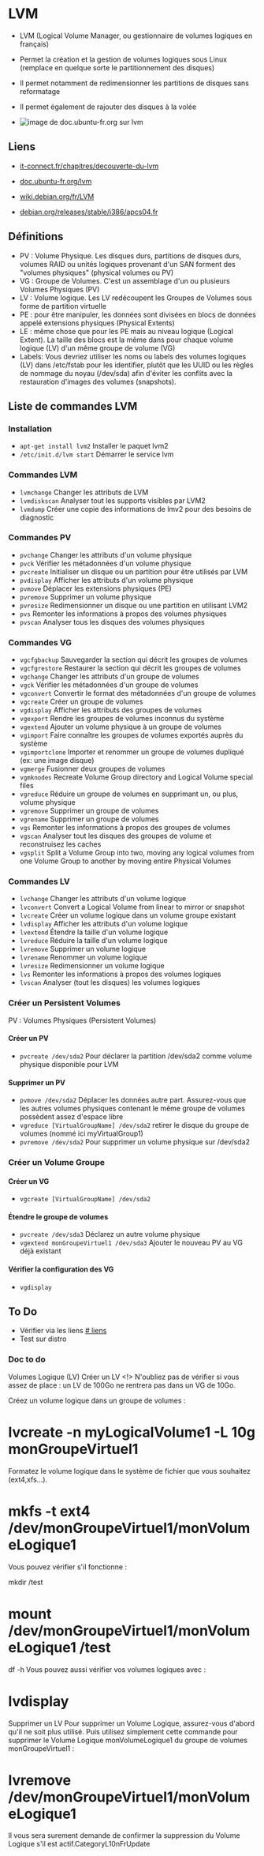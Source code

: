 # LVM
- LVM (Logical Volume Manager, ou gestionnaire de volumes logiques en français) 
- Permet la création et la gestion de volumes logiques sous Linux (remplace en quelque sorte le partitionnement des disques)
- Il permet notamment de redimensionner les partitions de disques sans reformatage
- Il permet également de rajouter des disques à la volée

- ![image de doc.ubuntu-fr.org sur lvm](https://doc.ubuntu-fr.org/_media/lvm.jpg)

## Liens
- [it-connect.fr/chapitres/decouverte-du-lvm](https://www.it-connect.fr/chapitres/decouverte-du-lvm/)
- [doc.ubuntu-fr.org/lvm](https://doc.ubuntu-fr.org/lvm)
- [wiki.debian.org/fr/LVM](https://wiki.debian.org/fr/LVM)

- [debian.org/releases/stable/i386/apcs04.fr](https://www.debian.org/releases/stable/i386/apcs04.fr.html)

## Définitions
- PV : Volume Physique. Les disques durs, partitions de disques durs, volumes RAID ou unités logiques provenant d'un SAN forment des "volumes physiques" (physical volumes ou PV)
- VG : Groupe de Volumes. C'est un assemblage d'un ou plusieurs Volumes Physiques (PV)
- LV : Volume logique. Les LV redécoupent les Groupes de Volumes sous forme de partition virtuelle
- PE : pour être manipuler, les données sont divisées en blocs de données appelé extensions physiques (Physical Extents)
- LE : même chose que pour les PE mais au niveau logique (Logical Extent). La taille des blocs est la même dans pour chaque volume logique (LV) d'un même groupe de volume (VG)
- Labels: Vous devriez utiliser les noms ou labels des volumes logiques (LV) dans /etc/fstab pour les identifier, plutôt que les UUID ou les règles de nommage du noyau (/dev/sda) afin d'éviter les conflits avec la restauration d'images des volumes (snapshots).

## Liste de commandes LVM
### Installation
- `apt-get install lvm2` Installer le paquet lvm2
- `/etc/init.d/lvm start` Démarrer le service lvm
### Commandes LVM
- `lvmchange` Changer les attributs de LVM
- `lvmdiskscan` Analyser tout les supports visibles par LVM2
- `lvmdump` Créer une copie des informations de lmv2 pour des besoins de diagnostic
### Commandes PV
- `pvchange` Changer les attributs d'un volume physique
- `pvck` Vérifier les métadonnées d'un volume physique
- `pvcreate` Initialiser un disque ou un partition pour être utilisés par LVM
- `pvdisplay` Afficher les attributs d'un volume physique
- `pvmove` Déplacer les extensions physiques (PE)
- `pvremove` Supprimer un volume physique
- `pvresize` Redimensionner un disque ou une partition en utilisant LVM2
- `pvs` Remonter les informations à propos des volumes physiques
- `pvscan` Analyser tous les disques des volumes physiques
### Commandes VG
- `vgcfgbackup` Sauvegarder la section qui décrit les groupes de volumes
- `vgcfgrestore` Restaurer la section qui décrit les groupes de volumes
- `vgchange` Changer les attributs d'un groupe de volumes
- `vgck` Vérifier les métadonnées d'un groupe de volumes
- `vgconvert` Convertir le format des métadonnées d'un groupe de volumes
- `vgcreate` Créer un groupe de volumes
- `vgdisplay` Afficher les attributs des groupes de volumes
- `vgexport` Rendre les groupes de volumes inconnus du système
- `vgextend` Ajouter un volume physique à un groupe de volumes
- `vgimport` Faire connaître les groupes de volumes exportés auprès du système
- `vgimportclone` Importer et renommer un groupe de volumes dupliqué (ex: une image disque)
- `vgmerge` Fusionner deux groupes de volumes
- `vgmknodes` Recreate Volume Group directory and Logical Volume special files
- `vgreduce` Réduire un groupe de volumes en supprimant un, ou plus, volume physique
- `vgremove` Supprimer un groupe de volumes
- `vgrename` Supprimer un groupe de volumes
- `vgs` Remonter les informations à propos des groupes de volumes
- `vgscan` Analyser tout les disques des groupes de volume et reconstruisez les caches
- `vgsplit` Split a Volume Group into two, moving any logical volumes from one Volume Group to another by moving entire Physical Volumes
### Commandes LV
- `lvchange` Changer les attributs d'un volume logique
- `lvconvert` Convert a Logical Volume from linear to mirror or snapshot
- `lvcreate` Créer un volume logique dans un volume groupe existant
- `lvdisplay` Afficher les attributs d'un volume logique
- `lvextend` Étendre la taille d'un volume logique
- `lvreduce` Réduire la taille d'un volume logique
- `lvremove` Supprimer un volume logique
- `lvrename` Renommer un volume logique
- `lvresize` Redimensionner un volume logique
- `lvs` Remonter les informations à propos des volumes logiques
- `lvscan` Analyser (tout les disques) les volumes logiques

### Créer un Persistent Volumes
PV : Volumes Physiques (Persistent Volumes)
#### Créer un PV
- `pvcreate /dev/sda2` Pour déclarer la partition /dev/sda2 comme volume physique disponible pour LVM
#### Supprimer un PV
- `pvmove /dev/sda2` Déplacer les données autre part. Assurez-vous que les autres volumes physiques contenant le même groupe de volumes possèdent assez d'espace libre
- `vgreduce [VirtualGroupName] /dev/sda2` retirer le disque du groupe de volumes (nommé ici myVirtualGroup1)
- `pvremove /dev/sda2` Pour supprimer un volume physique sur /dev/sda2

### Créer un Volume Groupe
#### Créer un VG
- `vgcreate [VirtualGroupName] /dev/sda2`
#### Étendre le groupe de volumes
- `pvcreate /dev/sda3` Déclarez un autre volume physique
- `vgextend monGroupeVirtuel1 /dev/sda3` Ajouter le nouveau PV au VG déjà existant
#### Vérifier la configuration des VG
- `vgdisplay` 

## To Do
- Vérifier via les liens [# liens](#liens)
- Test sur distro

### Doc to do 
Volumes Logique (LV)
Créer un LV
<!> N'oubliez pas de vérifier si vous assez de place : un LV de 100Go ne rentrera pas dans un VG de 10Go.

Créez un volume logique dans un groupe de volumes :

# lvcreate -n myLogicalVolume1 -L 10g monGroupeVirtuel1
Formatez le volume logique dans le système de fichier que vous souhaitez (ext4,xfs...).

# mkfs -t ext4 /dev/monGroupeVirtuel1/monVolumeLogique1
Vous pouvez vérifier s'il fonctionne :

mkdir /test
# mount /dev/monGroupeVirtuel1/monVolumeLogique1 /test
df -h
Vous pouvez aussi vérifier vos volumes logiques avec :

# lvdisplay
Supprimer un LV
Pour supprimer un Volume Logique, assurez-vous d'abord qu'il ne soit plus utilisé. Puis utilisez simplement cette commande pour supprimer le Volume Logique monVolumeLogique1 du groupe de volumes monGroupeVirtuel1 :


# lvremove /dev/monGroupeVirtuel1/monVolumeLogique1
Il vous sera surement demande de confirmer la suppression du Volume Logique s'il est actif.CategoryL10nFrUpdate